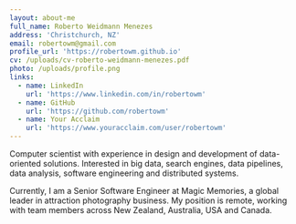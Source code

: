 ```yaml
---
layout: about-me
full_name: Roberto Weidmann Menezes
address: 'Christchurch, NZ'
email: robertowm@gmail.com
profile_url: 'https://robertowm.github.io'
cv: /uploads/cv-roberto-weidmann-menezes.pdf
photo: /uploads/profile.png
links:
  - name: LinkedIn
    url: 'https://www.linkedin.com/in/robertowm'
  - name: GitHub
    url: 'https://github.com/robertowm'
  - name: Your Acclaim
    url: 'https://www.youracclaim.com/user/robertowm'
---
```

Computer scientist with experience in design and development of data-oriented
solutions. Interested in big data, search engines, data pipelines, data
analysis, software engineering and distributed systems.

Currently, I am a Senior Software Engineer at Magic Memories, a global leader in attraction photography business. My position is remote, working with team members across New Zealand, Australia, USA and Canada.

